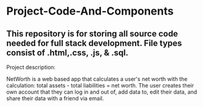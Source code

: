 # Project-Code-And-Components
## This repository is for storing all source code needed for full stack development. File types consist of .html,.css, .js, & .sql.

Project description:

NetWorth is a web based app that calculates a user's net worth with the calculation: total assets - total liabilities = net worth. The user creates their own account that they can log in and out of, add data to, edit their data, and share their data with a friend via email.
